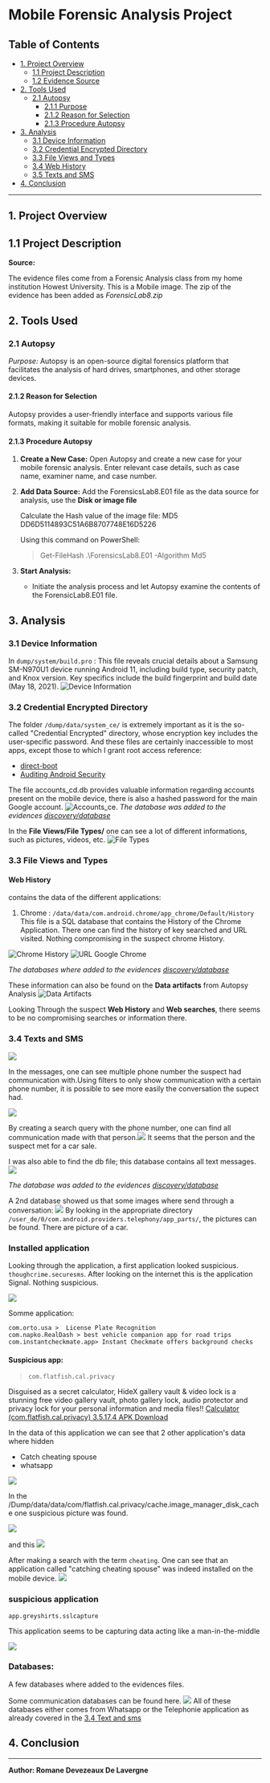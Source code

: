 # Mobile Forensic Analysis Project

## Table of Contents

- [1. Project Overview](#1-project-overview)
   - [1.1 Project Description](#11-project-description)
   - [1.2 Evidence Source](#12-evidence-source)
- [2. Tools Used](#2-tools-used)
   - [2.1 Autopsy](#21-autopsy)
      - [2.1.1 Purpose](#211-purpose)
      - [2.1.2 Reason for Selection](#212-reason-for-selection)
      - [2.1.3 Procedure Autopsy](#213-procedure-autopsy)
- [3. Analysis](#3-analysis)
   - [3.1 Device Information](#31-device-information)
   - [3.2 Credential Encrypted Directory](#32-credential-encrypted-directory)
   - [3.3 File Views and Types](#33-file-views-and-types)
   - [3.4 Web History](#34-web-history)
   - [3.5 Texts and SMS](#35-texts-and-sms)
- [4. Conclusion](#4-conclusion)

---

## 1. Project Overview

## 1.1 Project Description

**Source:**

The evidence files come from a Forensic Analysis class from my home institution Howest University. This is a Mobile image. 
The zip of the evidence has been added as *ForensicLab8.zip*

## 2. Tools Used

### 2.1 Autopsy
   *Purpose:* Autopsy is an open-source digital forensics platform that facilitates the analysis of hard drives, smartphones, and other storage devices.
   
#### 2.1.2 Reason for Selection
   Autopsy provides a user-friendly interface and supports various file formats, making it suitable for mobile forensic analysis.

#### 2.1.3 Procedure Autopsy

1. **Create a New Case:**
   Open Autopsy and create a new case for your mobile forensic analysis. Enter relevant case details, such as case name, examiner name, and case number.

2. **Add Data Source:**
   Add the ForensicsLab8.E01 file as the data source for analysis, use the **Disk or image file**
   
   Calculate the Hash value of the image file: MD5             DD6D5114893C51A6B8707748E16D5226

   Using this command on PowerShell:
   > Get-FileHash .\ForensicsLab8.E01 -Algorithm Md5

4. **Start Analysis:**
   - Initiate the analysis process and let Autopsy examine the contents of the ForensicLab8.E01 file.

## 3. Analysis

### 3.1 Device Information
In `dump/system/build.pro` : This file reveals crucial details about a Samsung SM-N970U1 device running Android 11, including build type, security patch, and Knox version. Key specifics include the build fingerprint and build date (May 18, 2021). ![Device Information](/Evidences/device-informations.png)

### 3.2 Credential Encrypted Directory
The folder `/dump/data/system_ce/` is extremely important as it is the so-called "Credential Encrypted" directory, whose encryption key includes the user-specific password. And these files are certainly inaccessible to most apps, except those to which I grant root access
reference: 
   - [direct-boot](https://developer.android.com/privacy-and-security/direct-boot)
   - [Auditing Android Security](https://tech.michaelaltfield.net/2018/11/09/android-security-auditing-investigating-unauthorized-screenshots/)

The file accounts_cd.db provides valuable information regarding accounts present on the mobile device, there is also a hashed password for the main Google account.
![Accounts_ce](/Evidences/accounts_ce.png). *The database was added to the evidences [discovery/database](/Evidences/databases/)*

In the **File Views/File Types/** one can see a lot of different informations, such as pictures, videos, etc.
![File Types](/Evidences/FilesType.png)

### 3.3 File Views and Types

#### Web History

contains the data of the different applications:

1. Chrome : `/data/data/com.android.chrome/app_chrome/Default/History`
This file is a SQL database that contains the History of the Chrome Application. There one can find the history of key searched and URL visited.
Nothing compromising in the suspect chrome History.

![Chrome History](/Evidences/history-google-chrome.png)
![URL Google Chrome](/Evidences/url-google-chrome.png)

*The databases where added to the evidences [discovery/database](/Evidences/databases/)*

These information can also be found on the **Data artifacts** from Autopsy Analysis 
![Data Artifacts](/Evidences/Data-articafts.png)

Looking Through the suspect **Web History** and **Web searches**, there seems to be no compromising searches or information there.

### 3.4 Texts and SMS

![](/Evidences/messages.png)

In the messages, one can see multiple phone number the suspect had communication with.Using filters to only show communication with a certain phone number, it is possible to see more easily the conversation the supect had. 

![](/Evidences//15402993169.png)

By creating a search query with the phone number, one can find all communication made with that person.![](/Evidences/search-phone-number.png)
It seems that the person and the suspect met for a car sale.

I was also able to find the db file; this database contains all text messages. ![](/Evidences/telephony-db.png) 

*The database was added to the evidences [discovery/database](/Evidences/databases/)*

A 2nd database showed us that some images where send through a conversation: 
![](/Evidences/0-message.png)
By looking in the appropriate directory `/user_de/0/com.android.providers.telephony/app_parts/`, the pictures can be found. There are picture of a car.

### Installed application

Looking through the application, a first application looked suspicious. `thoughcrime.securesms`. After looking on the internet this is the application Signal. Nothing suspicious.

![](/Evidences/thoughtcrime.png)

Somme application:

    com.orto.usa >  License Plate Recognition
    com.napko.RealDash > best vehicle companion app for road trips
    com.instantcheckmate.app> Instant Checkmate offers background checks 


#### **Suspicious app:**

> `com.flatfish.cal.privacy `

Disguised as a secret calculator, HideX gallery vault & video lock is a stunning free video gallery vault, photo gallery lock, audio protector and privacy lock for your personal information and media files!! [Calculator (com.flatfish.cal.privacy) 3.5.17.4 APK Download](https://fr.apkshub.com/app/com.flatfish.cal.privacy)

In the data of this application we can see that 2 other application's data where hidden

- Catch cheating spouse
- whatsapp

![](/Evidences/fake-app.png)


In the /Dump/data/data/com/flatfish.cal.privacy/cache.image_manager_disk_cache one suspicious picture was found. 

![](/Evidences/secret-app/51e0876703e25c6ce5e459dd3cdda42171b3c30653a3f657af9db3bdb5db7c77.png)

and this
 ![](/Evidences/secret-app/message.png)

After making a search with the term `cheating`. One can see that an application called "catching cheating spouse" was indeed installed on the mobile device.
![](/Evidences/search-result.png)


### **suspicious application**

`app.greyshirts.sslcapture`

This application seems to be capturing data acting like a man-in-the-middle

![](/Evidences/sslcapture.png)



### Databases:

A few databases where added to the evidences files.

Some communication databases can be found here. 
![](/Evidences/databses.png) 
All of these databases either comes from Whatsapp or the Telephonie application as already covered in the [3.4 Text and sms](#34-texts-and-sms)
## 4. Conclusion



---

**Author: Romane Devezeaux De Lavergne**
